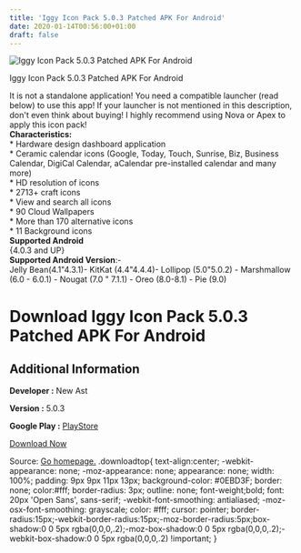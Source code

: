 ```yaml
---
title: 'Iggy Icon Pack 5.0.3 Patched APK For Android'
date: 2020-01-14T00:56:00+01:00
draft: false
---
```


![Iggy Icon Pack 5.0.3 Patched APK For Android](https://i0.wp.com/apkhome.net/wp-content/uploads/2020/01/Iggy-Icon-Pack-5.0.3-Patched.png "Iggy Icon Pack 5.0.3 Patched APK For Android")

  

Iggy Icon Pack 5.0.3 Patched APK For Android

It is not a standalone application! You need a compatible launcher (read below) to use this app! If your launcher is not mentioned in this description, don't even think about buying! I highly recommend using Nova or Apex to apply this icon pack!  
**Characteristics:**  
\* Hardware design dashboard application  
\* Ceramic calendar icons (Google, Today, Touch, Sunrise, Biz, Business Calendar, DigiCal Calendar, aCalendar pre-installed calendar and many more)  
\* HD resolution of icons  
\* 2713+ craft icons  
\* View and search all icons  
\* 90 Cloud Wallpapers  
\* More than 170 alternative icons  
\* 11 Background icons  
**Supported Android**  
{4.0.3 and UP}  
**Supported Android Version**:-  
Jelly Bean(4.1"4.3.1)- KitKat (4.4"4.4.4)- Lollipop (5.0"5.0.2) - Marshmallow (6.0 - 6.0.1) - Nougat (7.0 " 7.1.1) - Oreo (8.0-8.1) - Pie (9.0)

Download Iggy Icon Pack 5.0.3 Patched APK For Android
=====================================================

Additional Information
----------------------

**Developer :** New Ast

**Version :** 5.0.3

**Google Play :** [PlayStore](https://play.google.com/store/apps/details?id=com.iggy.icons)

  

[Download Now](https://store4app.co/post/iggy-icon-pack-5-0-3-patched-apk-for-android_1578938254)

  
Source: [Go homepage.](https://store4app.co/post/iggy-icon-pack-5-0-3-patched-apk-for-android_1578938254) .downloadtop{ text-align:center; -webkit-appearance: none; -moz-appearance: none; appearance: none; width: 100%; padding: 9px 9px 11px 13px; background-color: #0EBD3F; border: none; color:#fff; border-radius: 3px; outline: none; font-weight;bold; font: 20px 'Open Sans', sans-serif; -webkit-font-smoothing: antialiased; -moz-osx-font-smoothing: grayscale; color: #fff; cursor: pointer; border-radius:15px;-webkit-border-radius:15px;-moz-border-radius:5px;box-shadow:0 0 5px rgba(0,0,0,.2);-moz-box-shadow:0 0 5px rgba(0,0,0,.2);-webkit-box-shadow:0 0 5px rgba(0,0,0,.2) !important; }